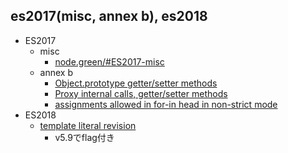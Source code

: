 ## es2017(misc, annex b), es2018

- ES2017
  - misc
    - [node.green/#ES2017-misc](http://node.green/#ES2017-misc)
  - annex b
    - [Object.prototype getter/setter methods](http://node.green/#ES2017-annex-b-Object-prototype-getter-setter-methods)
    - [Proxy internal calls, getter/setter methods](http://node.green/#ES2017-annex-b-Proxy-internal-calls--getter-setter-methods)
    - [assignments allowed in for-in head in non-strict mode](http://node.green/#ES2017-annex-b--assignments-allowed-in-for-in-head-in-non-strict-mode)
- ES2018
  - [template literal revision](http://node.green/#ES2018-features--template-literal-revision)
    - v5.9でflag付き

